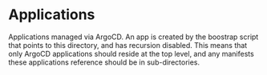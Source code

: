 # Applications

Applications managed via ArgoCD. An app is created by the boostrap script that points to this directory, and has recursion disabled. This means that only ArgoCD applications should reside at the top level, and any manifests these applications reference should be in sub-directories.